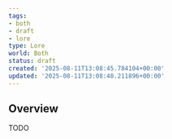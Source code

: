 ```yaml
---
tags:
- both
- draft
- lore
type: Lore
world: Both
status: draft
created: '2025-08-11T13:08:45.784104+00:00'
updated: '2025-08-11T13:08:48.211896+00:00'
---
```



## Overview

TODO
